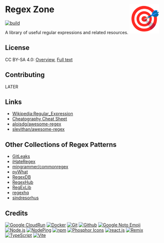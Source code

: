 # Regex Zone  [<img alt="Logo for Regex Zone" src="public/favicon.svg" height="96" align="right"/>](https://www.regex.zone/)

[![build](https://github.com/regexplanet/regex-zone/actions/workflows/gcr-deploy.yaml/badge.svg)](https://github.com/regexplanet/regex-zone/actions/workflows/gcr-deploy.yaml)

A library of useful regular expressions and related resources.

## License

CC BY-SA 4.0: [Overview](https://creativecommons.org/licenses/by-sa/4.0/), [Full text](LICENSE.txt)

## Contributing

LATER

## Links

- [Wikipedia:Regular_Expression](https://en.wikipedia.org/wiki/Regular_expression)
- [Cheatography Cheat Sheet](https://cheatography.com/davechild/cheat-sheets/regular-expressions/)
- [aloisdg/awesome-regex](https://github.com/aloisdg/awesome-regex)
- [slevithan/awesome-regex](https://github.com/slevithan/awesome-regex)

## Other Collections of Regex Patterns

- [GitLeaks](https://github.com/gitleaks/gitleaks/blob/master/config/gitleaks.toml)
- [iHateRegex](https://github.com/geongeorge/i-hate-regex/tree/master/static/regex)
- [mingrammer/commonregex](https://github.com/mingrammer/commonregex)
- [pyWhat](https://github.com/bee-san/pyWhat/blob/main/pywhat/Data/regex.json)
- [RegexDB](https://rgxdb.com/)
- [RegexHub](https://projects.lukehaas.me/regexhub/)
- [RegExLib](https://regexlib.com/Default.aspx)
- [regexhq](https://github.com/orgs/regexhq/repositories)
- [sindresorhus](https://github.com/sindresorhus?tab=repositories&q=regex&type=&language=&sort=)

## Credits

[![Google CloudRun](https://www.vectorlogo.zone/logos/google_cloud_run/google_cloud_run-ar21.svg)](https://cloud.google.com/run/ "Hosting")
[![Docker](https://www.vectorlogo.zone/logos/docker/docker-ar21.svg)](https://www.docker.com/ "Deployment")
[![Git](https://www.vectorlogo.zone/logos/git-scm/git-scm-ar21.svg)](https://git-scm.com/ "Version control")
[![Github](https://www.vectorlogo.zone/logos/github/github-ar21.svg)](https://github.com/ "Code hosting")
[![Google Noto Emoji](https://www.vectorlogo.zone/logos/google/google-ar21.svg)](https://github.com/googlefonts/noto-emoji/blob/master/svg/emoji_u1f441.svg "Logo/Favicon")
[![Node.js](https://www.vectorlogo.zone/logos/nodejs/nodejs-ar21.svg)](https://nodejs.org/ "Application Server")
[![NodePing](https://www.vectorlogo.zone/logos/nodeping/nodeping-ar21.svg)](https://nodeping.com?rid=201109281250J5K3P "Uptime monitoring")
[![npm](https://www.vectorlogo.zone/logos/npmjs/npmjs-ar21.svg)](https://www.npmjs.com/ "JS Package Management")
[![Phosphor Icons](https://www.vectorlogo.zone/logos/phosphoricons/phosphoricons-ar21.svg)](https://phosphoricons.com/ "Toolbar icons")
[![react.js](https://www.vectorlogo.zone/logos/reactjs/reactjs-ar21.svg)](https://reactjs.org/ "UI Framework")
[![Remix](https://www.vectorlogo.zone/logos/remixrun/remixrun-ar21.svg)](https://remix.run/ "React Framework")
[![TypeScript](https://www.vectorlogo.zone/logos/typescriptlang/typescriptlang-ar21.svg)](https://www.typescriptlang.org/ "Programming Language")
[![Vite](https://www.vectorlogo.zone/logos/vitejsdev/vitejsdev-ar21.svg)](https://vitejs.dev/ "Bundler")
